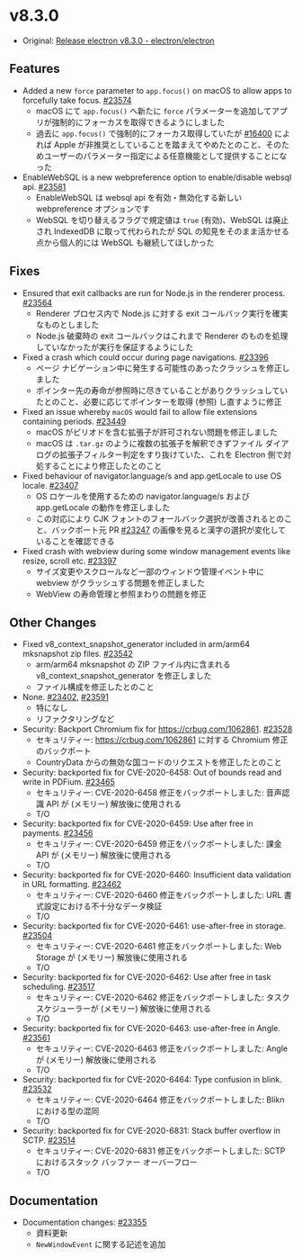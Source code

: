 # v8.3.0

- Original: [Release electron v8.3.0 - electron/electron](https://github.com/electron/electron/releases/tag/v8.3.0)

## Features

- Added a new `force` parameter to `app.focus()` on macOS to allow apps to forcefully take focus. [#23574](https://github.com/electron/electron/pull/23574)
  - macOS にて `app.focus()` へ新たに `force` パラメーターを追加してアプリが強制的にフォーカスを取得できるようにしました
  - 過去に `app.focus()` で強制的にフォーカス取得していたが [#16400](https://github.com/electron/electron/pull/16400) によれば Apple が非推奨としていることを踏まえてやめたとのこと、そのためユーザーのパラメーター指定による任意機能として提供することになった
- EnableWebSQL is a new webpreference option to enable/disable websql api. [#23581](https://github.com/electron/electron/pull/23581)
  - EnableWebSQL は websql api を有効・無効化する新しい webpreference オプションです
  - WebSQL を切り替えるフラグで規定値は `true` (有効)、WebSQL は廃止され IndexedDB に取って代わられたが SQL の知見をそのまま活かせる点から個人的には WebSQL も継続してほしかった

## Fixes

- Ensured that exit callbacks are run for Node.js in the renderer process. [#23564](https://github.com/electron/electron/pull/23564)
  - Renderer プロセス内で Node.js に対する exit コールバック実行を確実なものとしました
  - Node.js 破棄時の exit コールバックはこれまで Renderer のものを処理していなかったが実行を保証するようにした
- Fixed a crash which could occur during page navigations. [#23396](https://github.com/electron/electron/pull/23396)
  - ページ ナビゲーション中に発生する可能性のあったクラッシュを修正しました
  - ポインター先の寿命が参照時に尽きていることがありクラッシュしていたとのこと、必要に応じてポインターを取得 (参照) し直すように修正
- Fixed an issue whereby `macOS` would fail to allow file extensions containing periods. [#23449](https://github.com/electron/electron/pull/23449)
  - macOS がピリオドを含む拡張子が許可されない問題を修正しました
  - macOS は `.tar.gz` のように複数の拡張子を解釈できずファイル ダイアログの拡張子フィルター判定をすり抜けていた、これを Electron 側で対処することにより修正したとのこと
- Fixed behaviour of navigator.language/s and app.getLocale to use OS locale. [#23407](https://github.com/electron/electron/pull/23407)
  - OS ロケールを使用するための navigator.language/s および app.getLocale の動作を修正しました
  - この対応により CJK フォントのフォールバック選択が改善されるとのこと、バックポート元 PR [#23247](https://github.com/electron/electron/pull/23247) の画像を見ると漢字の選択が変化していることを確認できる
- Fixed crash with webview during some window management events like resize, scroll etc. [#23397](https://github.com/electron/electron/pull/23397)
  - サイズ変更やスクロールなど一部のウィンドウ管理イベント中に webview がクラッシュする問題を修正しました
  - WebView の寿命管理と参照まわりの問題を修正

## Other Changes

- Fixed v8_context_snapshot_generator included in arm/arm64 mksnapshot zip files. [#23542](https://github.com/electron/electron/pull/23542)
  - arm/arm64 mksnapshot の ZIP ファイル内に含まれる v8_context_snapshot_generator を修正しました
  - ファイル構成を修正したとのこと
- None. [#23402](https://github.com/electron/electron/pull/23402), [#23591](https://github.com/electron/electron/pull/23591)
  - 特になし
  - リファクタリングなど
- Security: Backport Chromium fix for https://crbug.com/1062861. [#23528](https://github.com/electron/electron/pull/23528)
  - セキュリティー: https://crbug.com/1062861 に対する Chromium 修正のバックポート
  - CountryData からの無効な国コードのリクエストを修正したとのこと
- Security: backported fix for CVE-2020-6458: Out of bounds read and write in PDFium. [#23465](https://github.com/electron/electron/pull/23465)
  - セキュリティー: CVE-2020-6458 修正をバックポートしました: 音声認識 API が (メモリー) 解放後に使用される
  - T/O
- Security: backported fix for CVE-2020-6459: Use after free in payments. [#23456](https://github.com/electron/electron/pull/23456)
  - セキュリティー: CVE-2020-6459 修正をバックポートしました: 課金 API が (メモリー) 解放後に使用される
  - T/O
- Security: backported fix for CVE-2020-6460: Insufficient data validation in URL formatting. [#23462](https://github.com/electron/electron/pull/23462)
  - セキュリティー: CVE-2020-6460 修正をバックポートしました: URL 書式設定における不十分なデータ検証
  - T/O
- Security: backported fix for CVE-2020-6461: use-after-free in storage. [#23504](https://github.com/electron/electron/pull/23504)
  - セキュリティー: CVE-2020-6461 修正をバックポートしました: Web Storage が (メモリー) 解放後に使用される
  - T/O
- Security: backported fix for CVE-2020-6462: Use after free in task scheduling. [#23517](https://github.com/electron/electron/pull/23517)
  - セキュリティー: CVE-2020-6462 修正をバックポートしました: タスク スケジューラーが (メモリー) 解放後に使用される
  - T/O
- Security: backported fix for CVE-2020-6463: use-after-free in Angle. [#23561](https://github.com/electron/electron/pull/23561)
  - セキュリティー: CVE-2020-6463 修正をバックポートしました: Angle が (メモリー) 解放後に使用される
  - T/O
- Security: backported fix for CVE-2020-6464: Type confusion in blink. [#23532](https://github.com/electron/electron/pull/23532)
  - セキュリティー: CVE-2020-6464 修正をバックポートしました: Blikn における型の混同
  - T/O
- Security: backported fix for CVE-2020-6831: Stack buffer overflow in SCTP. [#23514](https://github.com/electron/electron/pull/23514)
  - セキュリティー: CVE-2020-6831 修正をバックポートしました: SCTP におけるスタック バッファー オーバーフロー
  - T/O

## Documentation

- Documentation changes: [#23355](https://github.com/electron/electron/pull/23355)
  - 資料更新
  - `NewWindowEvent` に関する記述を追加
